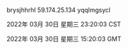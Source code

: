 brysjhhrhl 59.174.25.134 yqqlmgsycl

2022年 03月 30日 星期三 23:20:03 CST

2022年 03月 30日 星期三 15:20:03 GMT
